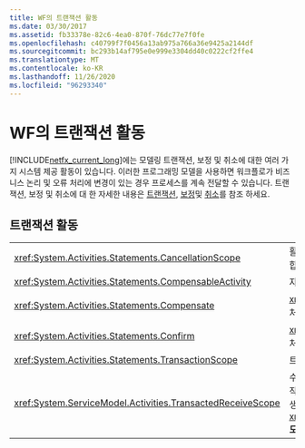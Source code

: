 ```yaml
---
title: WF의 트랜잭션 활동
ms.date: 03/30/2017
ms.assetid: fb33378e-82c6-4ea0-870f-76dc77e7f0fe
ms.openlocfilehash: c40799f7f0456a13ab975a766a36e9425a2144df
ms.sourcegitcommit: bc293b14af795e0e999e3304dd40c0222cf2ffe4
ms.translationtype: MT
ms.contentlocale: ko-KR
ms.lasthandoff: 11/26/2020
ms.locfileid: "96293340"
---
```

# <a name="transaction-activities-in-wf"></a>WF의 트랜잭션 활동

[!INCLUDE[netfx_current_long](../../../includes/netfx-current-long-md.md)]에는 모델링 트랜잭션, 보정 및 취소에 대한 여러 가지 시스템 제공 활동이 있습니다. 이러한 프로그래밍 모델을 사용하면 워크플로가 비즈니스 논리 및 오류 처리에 변경이 있는 경우 프로세스를 계속 전달할 수 있습니다. 트랜잭션, 보정 및 취소에 대 한 자세한 내용은 [트랜잭션](workflow-transactions.md), [보정](compensation.md)및 [취소](modeling-cancellation-behavior-in-workflows.md)를 참조 하세요.  
  
## <a name="transaction-activities"></a>트랜잭션 활동  
  
|||  
|-|-|  
|<xref:System.Activities.Statements.CancellationScope>|활동 형식의 취소 논리를 역시 활동으로 표현되는 주 실행 경로와 연결합니다.|  
|<xref:System.Activities.Statements.CompensableActivity>|자식 활동의 보정을 지원합니다.|  
|<xref:System.Activities.Statements.Compensate>|<xref:System.Activities.Statements.CompensableActivity>의 보정 처리기를 명시적으로 호출합니다.|  
|<xref:System.Activities.Statements.Confirm>|<xref:System.Activities.Statements.CompensableActivity>의 확인 처리기를 명시적으로 호출합니다.|  
|<xref:System.Activities.Statements.TransactionScope>|트랜잭션 경계를 정합니다.|  
|<xref:System.ServiceModel.Activities.TransactedReceiveScope>|수신한 메시지로 시작되는 트랜잭션 수명의 범위입니다. 트랜잭션은 시작 메시지의 워크플로로 이동하거나 메시지를 수신했을 때 디스패처로 생성될 수 있습니다. **참고:**  는 <xref:System.ServiceModel.Activities.TransactedReceiveScope> **도구 상자** 의 **메시징** 섹션에 있습니다.|
